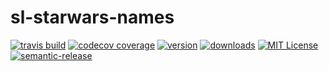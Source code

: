 # sl-starwars-names

[![travis build](https://img.shields.io/travis/slizlaszlo/sl-starwars-names.svg?style=flat-square)](https://travis-ci.org/slizlaszlo/sl-starwars-names)
[![codecov coverage](https://codecov.io/gh/slizlaszlo/sl-starwars-names/branch/master/graph/badge.svg)](https://codecov.io/gh/slizlaszlo/sl-starwars-names)
[![version](https://img.shields.io/npm/v/sl-starwars-names.svg?style=flat-square)](http://npm.im/starwars-names)
[![downloads](https://img.shields.io/npm/dm/sl-starwars-names.svg?style=flat-square)](http://npm-stat.com/charts.html?package=starwars-names&from=2015-08-01)
[![MIT License](https://img.shields.io/npm/l/sl-starwars-names.svg?style=flat-square)](http://opensource.org/licenses/MIT)
[![semantic-release](https://img.shields.io/badge/%20%20%F0%9F%93%A6%F0%9F%9A%80-semantic--release-e10079.svg?style=flat-square)](https://github.com/semantic-release/semantic-release)